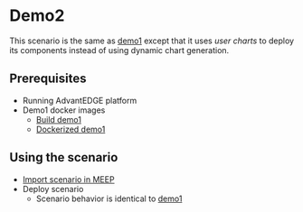 # Demo2

This scenario is the same as [demo1](../demo1/README.md) except that it uses _user charts_ to deploy its components instead of using dynamic chart generation.

## Prerequisites

- Running AdvantEDGE platform
- Demo1 docker images
  - [Build demo1](../demo1/README.md)
  - [Dockerized demo1](../demo1/README.md)

## Using the scenario

- [Import scenario in MEEP](../../docs/use/base-ops.md#import-demo1-scenario-in-advantedge)
- Deploy scenario
  - Scenario behavior is identical to [demo1](../demo1/README.md)